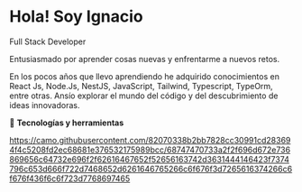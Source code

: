 # Hola! Soy Ignacio
Full Stack Developer 

Entusiasmado por aprender cosas nuevas y enfrentarme a nuevos retos.

En los pocos años que llevo aprendiendo he adquirido conocimientos en React Js, Node.Js, NestJS, JavaScript, Tailwind, Typescript, TypeOrm, entre otras. Ansío explorar el mundo del código y del descubrimiento de ideas innovadoras.

🚀 **Tecnologías y herramientas**

https://camo.githubusercontent.com/82070338b2bb7828cc30991cd283694f4c5208fd2ec68681e376532175989bcc/68747470733a2f2f696d672e736869656c64732e696f2f62616467652f52656163742d3631444146423f7374796c653d666f722d7468652d6261646765266c6f676f3d7265616374266c6f676f436f6c6f723d7768697465
